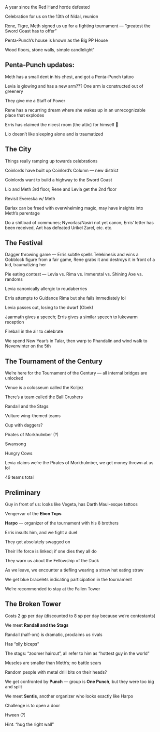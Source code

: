 A year since the Red Hand horde defeated

Celebration for us on the 13th of Nidal, reunion

Rene, Tigre, Meth signed us up for a fighting tournament — “greatest the Sword Coast has to offer”

Penta-Punch’s house is known as the Big PP House

Wood floors, stone walls, simple candlelight’

  

## Penta-Punch updates:

Meth has a small dent in his chest, and got a Penta-Punch tattoo

Levia is glowing and has a new arm??? One arm is constructed out of greenery

They give me a Staff of Power

Rene has a recurring dream where she wakes up in an unrecognizable place that explodes

Erris has claimed the nicest room (the attic) for himself 🙂

Lio doesn’t like sleeping alone and is traumatized

  

## The City

Things really ramping up towards celebrations

Coinlords have built up Coinlord’s Column — new district

Coinlords want to build a highway to the Sword Coast

Lio and Meth 3rd floor, Rene and Levia get the 2nd floor

  

Revisit Evereska w/ Meth

Barlax can be freed with overwhelming magic, may have insights into Meth’s parentage

Do a shitload of communes; Nyvorlas/Nasiri not yet canon, Erris’ letter has been received, Ant has defeated Urikel Zarel, etc. etc.

  

## The Festival

Dagger throwing game — Erris subtle spells Telekinesis and wins a Gobblock figure from a fair game, Rene grabs it and destroys it in front of a kid, traumatizing her

  

Pie eating contest — Levia vs. Rima vs. Immerstal vs. Shining Axe vs. randoms

Levia canonically allergic to roudaberries

Erris attempts to Guidance Rima but she fails immediately lol

Levia passes out, losing to the dwarf (Obek)

  

Jaarmath gives a speech; Erris gives a similar speech to lukewarm reception

Fireball in the air to celebrate

  

We spend New Year’s in Talar, then warp to Phandalin and wind walk to Neverwinter on the 5th

  

## The Tournament of the Century

We’re here for the Tournament of the Century — all internal bridges are unlocked

Venue is a colosseum called the Kolijez

  

There’s a team called the Ball Crushers

Randall and the Stags

Vulture wing-themed teams

Cup with daggers?

Pirates of Morkhulmber (?)

Swansong

Hungry Cows

  

Levia claims we’re the Pirates of Morkhulmber, we get money thrown at us lol

49 teams total

  

## Preliminary

Guy in front of us: looks like Vegeta, has Darth Maul-esque tattoos

Vengervar of the **Ebon Tops**

**Harpo** — organizer of the tournament with his 8 brothers

Erris insults him, and we fight a duel

They get absolutely swagged on

Their life force is linked; if one dies they all do

They warn us about the Fellowship of the Duck

  

As we leave, we encounter a tiefling wearing a straw hat eating straw

We get blue bracelets indicating participation in the tournament

We’re recommended to stay at the Fallen Tower

## The Broken Tower

Costs 2 gp per day (discounted to 8 sp per day because we’re contestants)

We meet **Randall and the Stags**

Randall (half-orc) is dramatic, proclaims us rivals

Has “oily biceps”

The stags: “zoomer haircut”, all refer to him as “hottest guy in the world”

Muscles are smaller than Meth’s; no battle scars

  

Random people with metal drill bits on their heads?

We get confronted by **Punch** — group is **One Punch**, but they were too big and split

We meet **Sentis**, another organizer who looks exactly like Harpo

  

Challenge is to open a door

Hween (?)

  

Hint: “hug the right wall”